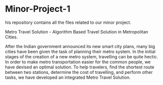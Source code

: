 # Minor-Project-1

his repository contains all the files related to our minor project.

Metro Travel Solution - Algorithm Based Travel Solution in Metropolitan Cities.

After the Indian government announced its new smart city plans, many big cities have been given the task of planning their metro system. In the initial stages of the creation of a new metro system, travelling can be quite hectic. In order to make metro transportation easier for the common people, we have devised an optimal solution. To help travelers, find the shortest route between two stations, determine the cost of travelling, and perform other tasks, we have developed an integrated Metro Travel Solution. 
